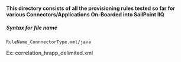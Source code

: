 #### This directory consists of all the provisioning rules tested so far for various Connectors/Applications On-Boarded into SailPoint IIQ

##### Syntax for file name

`RuleName_ConnnectorType.xml/java`

Ex: correlation_hrapp_delimited.xml